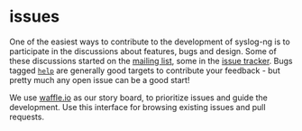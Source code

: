 # issues

[ar:irc]: irc://chat.freenode.net/#syslog-ng
[ar:mailing-list]: http://lists.balabit.com/mailman/listinfo/syslog-ng
[ar:issue-tracker]: https://github.com/balabit/syslog-ng/issues
[ar:issues:help]: https://github.com/balabit/syslog-ng/labels/help
[ar:waffle]: https://waffle.io/balabit/syslog-ng
[ar:travis]: https://travis-ci.org/algernon/syslog-ng/

One of the easiest ways to contribute to the development of syslog-ng
is to participate in the discussions about features, bugs and design.
Some of these discussions started on the
[mailing list][ar:mailing-list], some in the
[issue tracker][ar:issue-tracker]. Bugs tagged
[`help`][ar:issues:help] are generally good targets to contribute your
feedback - but pretty much any open issue can be a good start!

We use [waffle.io][ar:waffle] as our story board, to prioritize issues
and guide the development. Use this interface for browsing existing
issues and pull requests.
